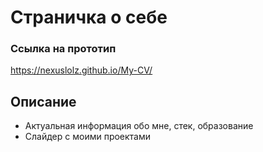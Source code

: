 # Страничка о себе

### Ссылка на прототип
 https://nexuslolz.github.io/My-CV/

## Описание
- Актуальная информация обо мне, стек, образование
- Слайдер с моими проектами
